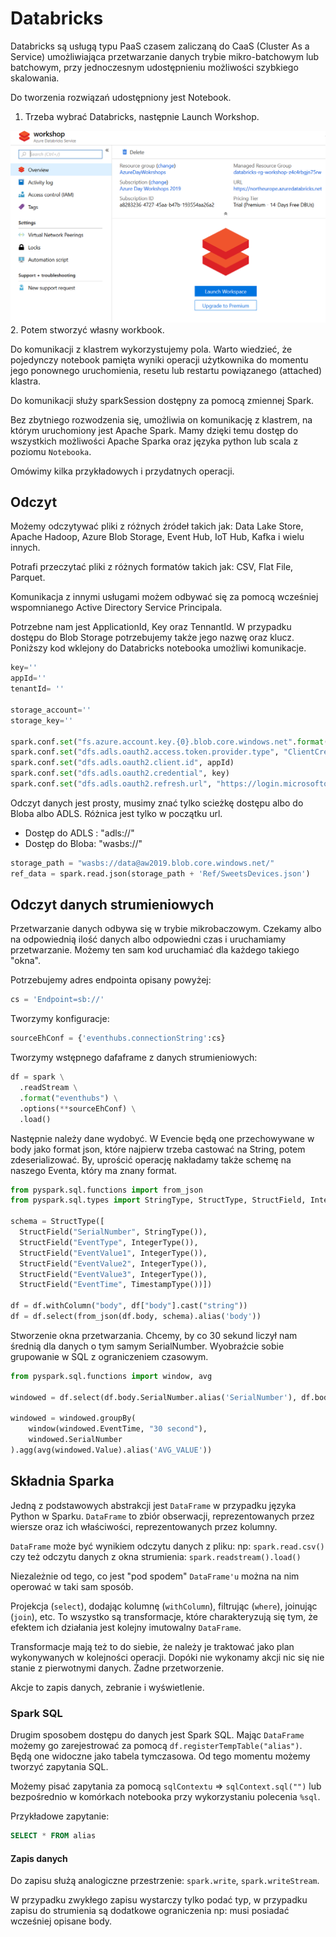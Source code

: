 # Databricks

Databricks są usługą typu PaaS czasem zaliczaną do CaaS (Cluster As a Service) umożliwiająca przetwarzanie danych trybie mikro-batchowym lub batchowym, przy jednoczesnym udostępnieniu możliwości szybkiego skalowania. 

Do tworzenia rozwiązań udostępniony jest Notebook.
1. Trzeba wybrać Databricks, następnie Launch Workshop. 

  ![](../Imgs/RunBricks.png)
2. Potem stworzyć własny workbook.

Do komunikacji z klastrem wykorzystujemy pola. Warto wiedzieć, że pojedynczy notebook pamięta wyniki operacji użytkownika do momentu jego ponownego uruchomienia, resetu lub restartu powiązanego (attached) klastra. 

Do komunikacji służy sparkSession  dostępny za pomocą zmiennej Spark. 

Bez zbytniego rozwodzenia się, umożliwia on komunikację z klastrem, na którym uruchomiony jest Apache Spark. Mamy dzięki temu dostęp do wszystkich możliwości Apache Sparka oraz języka python lub scala z poziomu `Notebooka`.

Omówimy kilka przykładowych i przydatnych operacji.

## Odczyt
Możemy odczytywać pliki z różnych źródeł takich jak: Data Lake Store, Apache Hadoop, Azure Blob Storage, Event Hub, IoT Hub, Kafka i wielu innych.

Potrafi przeczytać pliki z różnych formatów takich jak: CSV, Flat File, Parquet.

Komunikacja z innymi usługami możem odbywać się za pomocą wcześniej wspomnianego Active Directory Service Principala.

Potrzebne nam jest ApplicationId, Key oraz TennantId. W przypadku dostępu do Blob Storage potrzebujemy także jego nazwę oraz klucz. Poniższy kod wklejony do Databricks notebooka umożliwi komunikacje.
```python
key=''
appId=''
tenantId= ''

storage_account=''
storage_key=''

spark.conf.set("fs.azure.account.key.{0}.blob.core.windows.net".format(storage_account), storage_key)
spark.conf.set("dfs.adls.oauth2.access.token.provider.type", "ClientCredential")
spark.conf.set("dfs.adls.oauth2.client.id", appId)
spark.conf.set("dfs.adls.oauth2.credential", key)
spark.conf.set("dfs.adls.oauth2.refresh.url", "https://login.microsoftonline.com/{0}/oauth2/token".format(tenantId))
```

Odczyt danych jest prosty, musimy znać tylko scieżkę dostępu albo do Bloba albo ADLS. Różnica jest tylko w początku url. 
* Dostęp do ADLS : "adls://"
* Dostęp do Bloba: "wasbs://"
```python 
storage_path = "wasbs://data@aw2019.blob.core.windows.net/"
ref_data = spark.read.json(storage_path + 'Ref/SweetsDevices.json')
```
## Odczyt danych strumieniowych
Przetwarzanie danych odbywa się w trybie mikrobaczowym. Czekamy albo na odpowiednią ilość danych albo odpowiedni czas i uruchamiamy przetwarzanie. Możemy ten sam kod uruchamiać dla każdego takiego "okna".

Potrzebujemy adres endpointa opisany powyżej:
```python 
cs = 'Endpoint=sb://'
```
Tworzymy konfiguracje:
```python
sourceEhConf = {'eventhubs.connectionString':cs}
```
Tworzymy wstępnego dafaframe z danych strumieniowych:
```python 
df = spark \
  .readStream \
  .format("eventhubs") \
  .options(**sourceEhConf) \
  .load()
```
Następnie należy dane wydobyć. W Evencie będą one przechowywane w body jako format json, które najpierw trzeba castować na String, potem zdeserializować. 
By, uprościć operację nakładamy także schemę na naszego Eventa, który ma znany format. 
```python
from pyspark.sql.functions import from_json
from pyspark.sql.types import StringType, StructType, StructField, IntegerType, TimestampType

schema = StructType([
  StructField("SerialNumber", StringType()),
  StructField("EventType", IntegerType()),
  StructField("EventValue1", IntegerType()),
  StructField("EventValue2", IntegerType()),
  StructField("EventValue3", IntegerType()),
  StructField("EventTime", TimestampType())])

df = df.withColumn("body", df["body"].cast("string"))
df = df.select(from_json(df.body, schema).alias('body'))
```
Stworzenie okna przetwarzania. Chcemy, by co 30 sekund liczył nam średnią dla danych o tym samym SerialNumber. Wyobraźcie sobie grupowanie w SQL z ograniczeniem czasowym. 
```python
from pyspark.sql.functions import window, avg

windowed = df.select(df.body.SerialNumber.alias('SerialNumber'), df.body.EventValue1.alias('Value'), df.body.EventTime.alias('EventTime'), df.body.EventType.alias('EventType'))

windowed = windowed.groupBy(
    window(windowed.EventTime, "30 second"),
    windowed.SerialNumber
).agg(avg(windowed.Value).alias('AVG_VALUE'))

```
## Składnia Sparka 

Jedną z podstawowych abstrakcji jest `DataFrame` w przypadku języka Python w Sparku. `DataFrame` to zbiór obserwacji, reprezentowanych przez wiersze oraz ich właściwości, reprezentowanych przez kolumny.

`DataFrame` może być wynikiem odczytu danych z pliku: np: `spark.read.csv()`
czy też odczytu danych z okna strumienia: `spark.readstream().load()`

Niezależnie od tego, co jest "pod spodem" `DataFrame'u` można na nim operować w taki sam sposób. 

Projekcja (`select`), dodając kolumnę (`withColumn`), filtrując (`where`), joinując (`join`), etc.
To wszystko są transformacje, które charakteryzują się tym, że efektem ich działania jest kolejny imutowalny `DataFrame`. 

Transformacje mają też to do siebie, że należy je traktować jako plan wykonywanych w kolejności operacji. Dopóki nie wykonamy akcji nic się nie stanie z pierwotnymi danych. Żadne przetworzenie.

Akcje to zapis danych, zebranie i wyświetlenie. 

### Spark SQL

Drugim sposobem dostępu do danych jest Spark SQL. Mając `DataFrame` możemy go zarejestrować za pomocą `df.registerTempTable("alias")`. Będą one widoczne jako tabela tymczasowa. 
Od tego momentu możemy tworzyć zapytania SQL. 

Możemy pisać zapytania za pomocą `sqlContextu` => `sqlContext.sql("")` lub bezpośrednio w komórkach notebooka przy wykorzystaniu polecenia `%sql`.

Przykładowe zapytanie:

```SQL
SELECT * FROM alias
```


#### Zapis danych

Do zapisu służą analogiczne przestrzenie: `spark.write`, `spark.writeStream`.

W przypadku zwykłego zapisu wystarczy tylko podać typ, w przypadku zapisu do strumienia są dodatkowe ograniczenia np: musi posiadać wcześniej opisane body.
